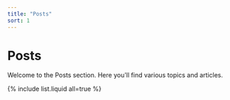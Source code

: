 ```yaml
---
title: "Posts"
sort: 1
---
```


# Posts

Welcome to the Posts section. Here you'll find various topics and articles.

{% include list.liquid all=true %}
